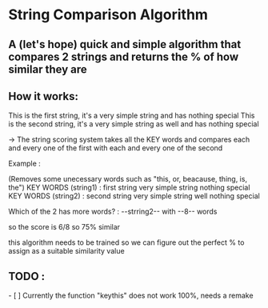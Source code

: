 <h1>String Comparison Algorithm</h1>

<h2>A (let's hope) quick and simple algorithm that compares 2 strings and returns the % of how similar they are</h2>

<h2>How it works:</h2>

This is the first string, it's a very simple string and has nothing special
This is the second string, it's a very simple string as well and has nothing special

->  The string scoring system takes all the KEY words and compares each and every one of the first with each and 
    every one of the second

Example :

(Removes some unecessary words such as "this, or, beacause, thing, is, the")
KEY WORDS (string1) : first string very simple string nothing special
KEY WORDS (string2) : second string very simple string well nothing special

Which of the 2 has more words? : --strring2-- with --8-- words

so the score is 6/8 so 75% similar 

this algorithm needs to be trained so we can figure out the perfect % to assign as a suitable similarity value

<h2>TODO :</h2>
- [ ] Currently the function "keythis" does not work 100%, needs a remake
